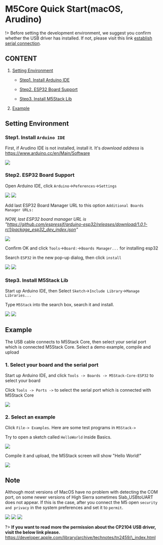 # M5Core Quick Start(macOS, Arudino)

!> Before setting the development environment, we suggest you confirm whether the USB driver has installed. If not, please visit this link [establish serial connection](/en/related_documents/establish_serial_connection).

## CONTENT

1. [Setting Environment](#setting-environment)

    - [Step1. Install Arduino IDE](#step1-install-arduino-ide)

    - [Step2. ESP32 Board Support](#step2-esp32-board-support)

    - [Step3. Install M5Stack Lib](#step3-install-m5stack-lib)

2. [Example](#example)

## Setting Environment

### Step1. Install `Arduino IDE`

First, if Arudino IDE is not installed, install it. It's *download address* is https://www.arduino.cc/en/Main/Software

<img src="assets/img/getting_started_pics/m5stack_core/get_started_with_arduino_m5core/mac/macOS_download_arduino_ide.png">

### Step2. ESP32 Board Support

Open Arduino IDE, click `Arduino`->`Peferences`->`Settings`

<img src="assets/img/getting_started_pics/m5stack_core/get_started_with_arduino_m5core/mac/quick_start_arduino_mac_01.png">

<img src="assets/img/getting_started_pics/m5stack_core/get_started_with_arduino_m5core/mac/quick_start_arduino_mac_02.png">

Add last ESP32 Board Manager URL to this option `Additional Boards Manager URLs: `

*NOW, last ESP32 board manager URL is "https://github.com/espressif/arduino-esp32/releases/download/1.0.1-rc1/package_esp32_dev_index.json"*

<img src="assets/img/getting_started_pics/m5stack_core/get_started_with_arduino_m5core/mac/quick_start_arduino_mac_03.png">

Confirm OK and click `Tools`->`Board:`->`Boards Manager...` for installing esp32

Search `ESP32` in the new pop-up dialog, then click `install`

<img src="assets/img/getting_started_pics/m5stack_core/get_started_with_arduino_m5core/mac/quick_start_arduino_mac_04.png">

<img src="assets/img/getting_started_pics/m5stack_core/get_started_with_arduino_m5core/mac/quick_start_arduino_mac_05.png">

### Step3. Install M5Stack Lib

Start up Arduino IDE, then Select `Sketch`->`Include Library`->`Manage Libraries...`

Type `M5Stack` into the search box, search it and install.

<img src="assets/img/getting_started_pics/m5stack_core/get_started_with_arduino_m5core/windows/quick_start_arduino_win_06.png">

<img src="assets/img/getting_started_pics/m5stack_core/get_started_with_arduino_m5core/windows/quick_start_arduino_win_07.png">

## Example

The USB cable connects to M5Stack Core, then select your serial port which is connected M5Stack Core.
Select a demo example, compile and upload

### 1. Select your board and the serial port

Start up Arduino IDE, and click `Tools -> Boards -> M5Stack-Core-ESP32` to select your board

Click `Tools -> Ports ->` to select the serial port which is connected with M5Stack Core

<img src="assets/img/getting_started_pics/m5stack_core/get_started_with_arduino_m5core/mac/quick_start_arduino_mac_10.png">

### 2. Select an example

Click `File-> Examples`. Here are some test programs in `M5Stack->`

Try to open a sketch called `HelloWorld` inside Basics.

<img src="assets/img/getting_started_pics/m5stack_core/get_started_with_arduino_m5core/mac/quick_start_arduino_mac_09.png">

Compile it and upload, the M5Stack screen will show "Hello World!"

<img src="assets/img/getting_started_pics/m5stack_core/get_started_with_arduino_m5core/mac/display_hello_world.png">

## Note

Although most versions of MacOS have no problem with detecting the COM port, on some newer versions of High Sierra sometimes Slab\_USBtoUART does not appear. If this is the case, after you connect the M5 open `security and privacy` in the system preferences and set it to `permit`.

<img src="assets/img/getting_started_pics/m5stack_core/get_started_with_arduino_m5core/mac/macOS_security_and_privacy.png">

<img src="assets/img/getting_started_pics/m5stack_core/get_started_with_arduino_m5core/mac/macOS_security_and_privacy_01.png">

<img src="assets/img/getting_started_pics/m5stack_core/get_started_with_arduino_m5core/mac/macOS_security_and_privacy_02.png">

?> **If you want to read more the permission about the CP2104 USB driver, visit the below link please.** https://developer.apple.com/library/archive/technotes/tn2459/\_index.html